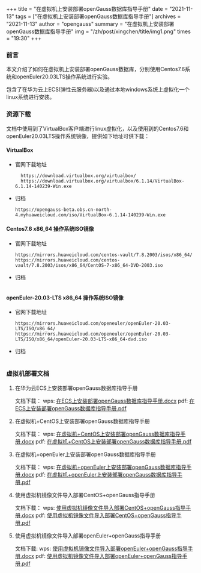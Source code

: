 +++
title = "在虚拟机上安装部署openGauss数据库指导手册"
date = "2021-11-13"
tags = ["在虚拟机上安装部署openGauss数据库指导手册"]
archives = "2021-11-13"
author = "opengauss"
summary = "在虚拟机上安装部署openGauss数据库指导手册"
img = "/zh/post/xingchen/title/img1.png"
times = "19:30"
+++


### 前言

本文介绍了如何在虚拟机上安装部署openGauss数据库，分别使用Centos7.6系统和openEuler20.03LTS操作系统进行实验。

包含了在华为云上ECS(弹性云服务器)以及通过本地windows系统上虚拟化一个linux系统进行安装。

### 资源下载

文档中使用到了VirtualBox客户端进行linux虚拟化，以及使用到的Centos7.6和openEuler20.03LTS操作系统镜像，提供如下地址可供下载：

#### VirtualBox

* 官网下载地址
  ```
    https://download.virtualbox.org/virtualbox/
    https://download.virtualbox.org/virtualbox/6.1.14/VirtualBox-6.1.14-140239-Win.exe
  ```
* 归档
  ```
  https://opengauss-beta.obs.cn-north-4.myhuaweicloud.com/iso/VirtualBox-6.1.14-140239-Win.exe
  ```

#### Centos7.6 x86_64 操作系统ISO镜像

* 官网下载地址
  ```
  https://mirrors.huaweicloud.com/centos-vault/7.8.2003/isos/x86_64/
  https://mirrors.huaweicloud.com/centos-vault/7.8.2003/isos/x86_64/CentOS-7-x86_64-DVD-2003.iso
  ```
* 归档
  ```
  ```

#### openEuler-20.03-LTS x86_64 操作系统ISO镜像

* 官网下载地址
  ```
  https://mirrors.huaweicloud.com/openeuler/openEuler-20.03-LTS/ISO/x86_64/
  https://mirrors.huaweicloud.com/openeuler/openEuler-20.03-LTS/ISO/x86_64/openEuler-20.03-LTS-x86_64-dvd.iso
  ```
* 归档
  ```
  ```

### 虚拟机部署文档

1. 在华为云ECS上安装部署openGauss数据库指导手册

    文档下载：
    wps: [在ECS上安装部署openGauss数据库指导手册.docx](../docs/在ECS上安装部署openGauss数据库指导手册.docx)
    pdf: [在ECS上安装部署openGauss数据库指导手册.pdf](../docs/在ECS上安装部署openGauss数据库指导手册.pdf)

2. 在虚拟机+CentOS上安装部署openGauss数据库指导手册

    文档下载：
    wps: [在虚拟机+CentOS上安装部署openGauss数据库指导手册.docx](../docs/在虚拟机+CentOS上安装部署openGauss数据库指导手册.docx)
    pdf: [在虚拟机+CentOS上安装部署openGauss数据库指导手册.pdf](../docs/在虚拟机+CentOS上安装部署openGauss数据库指导手册.pdf)

3. 在虚拟机+openEuler上安装部署openGauss数据库指导手册
   
   文档下载：
   wps: [在虚拟机+openEuler上安装部署openGauss数据库指导手册.docx](../docs/在虚拟机+openEuler上安装部署openGauss数据库指导手册.docx)
   pdf: [在虚拟机+openEuler上安装部署openGauss数据库指导手册.pdf](../docs/在虚拟机+openEuler上安装部署openGauss数据库指导手册.pdf)

4. 使用虚拟机镜像文件导入部署CentOS+openGauss指导手册

   文档下载：
   wps: [使用虚拟机镜像文件导入部署CentOS+openGauss指导手册.docx](../docs/使用虚拟机镜像文件导入部署CentOS+openGauss指导手册.docx)
   pdf: [使用虚拟机镜像文件导入部署CentOS+openGauss指导手册.pdf](../docs/使用虚拟机镜像文件导入部署CentOS+openGauss指导手册.pdf)

5. 使用虚拟机镜像文件导入部署openEuler+openGauss指导手册

   文档下载:
   wps: [使用虚拟机镜像文件导入部署openEuler+openGauss指导手册.docx](../docs/使用虚拟机镜像文件导入部署openEuler+openGauss指导手册.docx)
   pdf: [使用虚拟机镜像文件导入部署openEuler+openGauss指导手册.pdf](../docs/使用虚拟机镜像文件导入部署openEuler+openGauss指导手册.pdf)